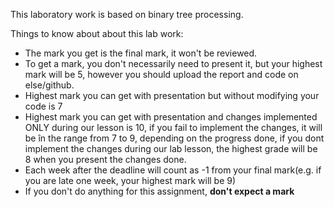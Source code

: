 This laboratory work is based on binary tree processing.

Things to know about about this lab work:

  * The mark you get is the final mark, it won't be reviewed.
  * To get a mark, you don't necessarily need to present it, but your highest mark will be 5, however you should upload the report and code on else/github.
  * Highest mark you can get with presentation but without modifying your code is 7
  * Highest mark you can get with presentation and changes implemented ONLY during our lesson is 10, if you fail to implement the changes, it will be în the range from 7 to 9, depending on the progress done, if you dont implement the changes during our lab lesson, the highest grade will be 8 when you present the changes done.
  * Each week after the deadline will count as -1 from your final mark(e.g. if you are late one week, your highest mark will be 9)
  * If you don't do anything for this assignment, **don't expect a mark**